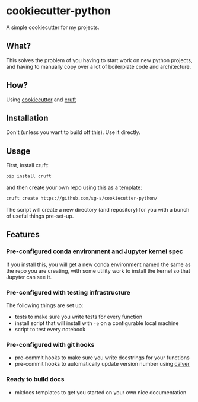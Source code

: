 # cookiecutter-python

A simple cookiecutter for my projects.

## What?

This solves the problem of you having to start work on new 
python projects, and having to manually copy over a lot of 
boilerplate code and architecture.

## How?

Using [cookiecutter](https://github.com/cookiecutter/cookiecutter) and [cruft](https://github.com/cruft/cruft)

## Installation 

Don't (unless you want to build off this). Use it directly. 

## Usage

First, install cruft:

```bash
pip install cruft
```

and then create your own repo using this as a template:

```bash
cruft create https://github.com/sg-s/cookiecutter-python/
```

The script will create a new directory (and repository) for you
with a bunch of useful things pre-set-up. 

## Features

### Pre-configured conda environment and Jupyter kernel spec

If you install this, you will get a new conda environment 
named the same as the repo you are creating, with some 
utility work to install the kernel so that Jupyter can see it. 

### Pre-configured with testing infrastructure 

The following things are set up:

- tests to make sure you write tests for every function
- install script that will install with `-e` on a configurable local machine
- script to test every notebook 

### Pre-configured with git hooks

- pre-commit hooks to make sure you write docstrings for your functions
- pre-commit hooks to automatically update version number using [calver](https://calver.org/)

### Ready to build docs

- mkdocs templates to get you started on your own nice documentation